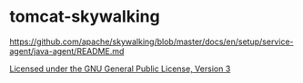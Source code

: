 # tomcat-skywalking

https://github.com/apache/skywalking/blob/master/docs/en/setup/service-agent/java-agent/README.md

[Licensed under the GNU General Public License, Version 3](http://www.gnu.org/licenses/gpl-3.0.html)
